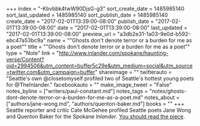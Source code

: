 +++
index = "-Kbvbbk4twW90DjsG-g3"
sort_create_date = 1485985140
sort_last_updated = 1485985140
sort_publish_date = 1485985140
create_date = "2017-02-01T13:39:00-08:00"
publish_date = "2017-02-01T13:39:00-08:00"
date = "2017-02-01T13:39:00-08:00"
last_updated = "2017-02-01T13:39:00-08:00"
preview_url = "a3db2e31-1a03-9e0d-b592-ebc47a53bc9a"
name = "\"Ghosts don't denote terror or a burden for me as a poet\""
title = "\"Ghosts don't denote terror or a burden for me as a poet\""
type = "Note"
link = "http://www.inlander.com/spokane/haunting-verse/Content?oid=2994506&utm_content=buffer5c29e&utm_medium=social&utm_source=twitter.com&utm_campaign=buffer"
shareimage = ""
twitterauto = "Seattle's own @closetomyself profiled two of Seattle's hottest young poets for @TheInlander."
facebookauto = ""
make_image_tweet = "False"
notes_byline = ["writers/paul-constant.md"]
notes_tags = "notes/ghosts-dont-denote-terror-or-a-burden-for-me-as-a-poet.md"
notes_about = ["authors/jane-wong.md", "authors/quenton-baker.md"]
books = ""
+++
Seattle reporter and critic Cate McGehee profiled Seattle poets Jane Wong and Quenton Baker for the Spokane *Inlander*. [You should read the piece](http://www.inlander.com/spokane/haunting-verse/Content?oid=2994506&utm_content=buffer5c29e&utm_medium=social&utm_source=twitter.com&utm_campaign=buffer).